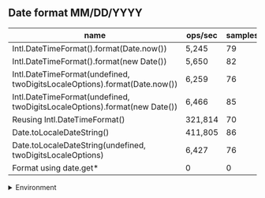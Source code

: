 ## Date format MM/DD/YYYY

|name|ops/sec|samples|
|-|-|-|
|Intl.DateTimeFormat().format(Date.now())|5,245|79|
|Intl.DateTimeFormat().format(new Date())|5,650|82|
|Intl.DateTimeFormat(undefined, twoDigitsLocaleOptions).format(Date.now())|6,259|76|
|Intl.DateTimeFormat(undefined, twoDigitsLocaleOptions).format(new Date())|6,466|85|
|Reusing Intl.DateTimeFormat()|321,814|70|
|Date.toLocaleDateString()|411,805|86|
|Date.toLocaleDateString(undefined, twoDigitsLocaleOptions)|6,427|76|
|Format using date.get*|0|0|


<details>
<summary>Environment</summary>

* __Machine:__ linux x64 | 2 vCPUs | 6.8GB Mem
* __Run:__ Tue Oct 24 2023 16:12:09 GMT+0000 (Coordinated Universal Time)
</details>

<!--
{"environment":{"platform":"linux","arch":"x64","cpus":2,"totalMemory":6.7597503662109375},"benchmarks":[{"name":"Intl.DateTimeFormat().format(Date.now())","opsSec":5244.723010011627,"samples":2},{"name":"Intl.DateTimeFormat().format(new Date())","opsSec":5650.031979939175,"samples":4},{"name":"Intl.DateTimeFormat(undefined, twoDigitsLocaleOptions).format(Date.now())","opsSec":6258.824465414754,"samples":3},{"name":"Intl.DateTimeFormat(undefined, twoDigitsLocaleOptions).format(new Date())","opsSec":6466.196750528312,"samples":6},{"name":"Reusing Intl.DateTimeFormat()","opsSec":321813.9888941722,"samples":3},{"name":"Date.toLocaleDateString()","opsSec":411804.72938273515,"samples":6},{"name":"Date.toLocaleDateString(undefined, twoDigitsLocaleOptions)","opsSec":6427.15551913333,"samples":3},{"name":"Format using date.get*","opsSec":0,"samples":0}]}-->
